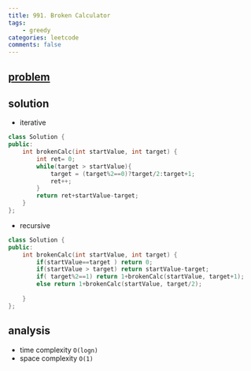 ```yaml
---
title: 991. Broken Calculator
tags:
    - greedy 
categories: leetcode
comments: false
---
```


## [problem](https://leetcode.com/problems/broken-calculator/)

## solution 
- iterative
```c++
class Solution {
public:
    int brokenCalc(int startValue, int target) {
        int ret= 0;
        while(target > startValue){
            target = (target%2==0)?target/2:target+1;
            ret++;
        }
        return ret+startValue-target;
    }
};
```

- recursive
```c++
class Solution {
public:
    int brokenCalc(int startValue, int target) {
        if(startValue==target ) return 0;
        if(startValue > target) return startValue-target;
        if( target%2==1) return 1+brokenCalc(startValue, target+1);
        else return 1+brokenCalc(startValue, target/2);
        
    }
};
```
## analysis
- time complexity `O(logn)`
- space complexity `O(1)`

